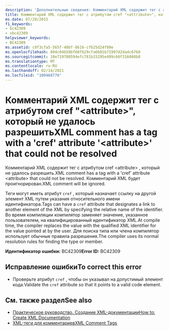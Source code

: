 ```yaml
---
description: 'Дополнительные сведения: Комментарий XML содержит тег с атрибутом cref " <attribute> ", который не удалось разрешить'
title: Комментарий XML содержит тег с атрибутом cref "<attribute>", который не удалось разрешить
ms.date: 07/20/2015
f1_keywords:
- bc42309
- vbc42309
helpviewer_keywords:
- BC42309
ms.assetid: c9f3cfa5-565f-48bf-8616-cfb25d24f89e
ms.openlocfilehash: 894c04b58bf68f629cfa6601b71997d2dadc6768
ms.sourcegitcommit: 10e719780594efc781b15295e499c66f316068b8
ms.translationtype: MT
ms.contentlocale: ru-RU
ms.lasthandoff: 02/14/2021
ms.locfileid: "100468776"
---
```

# <a name="xml-comment-has-a-tag-with-a-cref-attribute-attribute-that-could-not-be-resolved"></a><span data-ttu-id="1ad7b-103">Комментарий XML содержит тег с атрибутом cref "\<attribute>", который не удалось разрешить</span><span class="sxs-lookup"><span data-stu-id="1ad7b-103">XML comment has a tag with a 'cref' attribute '\<attribute>' that could not be resolved</span></span>

<span data-ttu-id="1ad7b-104">Комментарий XML содержит тег с атрибутом cref \<attribute> , который не удалось разрешить.</span><span class="sxs-lookup"><span data-stu-id="1ad7b-104">XML comment has a tag with a 'cref' attribute \<attribute> that could not be resolved.</span></span> <span data-ttu-id="1ad7b-105">Комментарий XML будет проигнорирован.</span><span class="sxs-lookup"><span data-stu-id="1ad7b-105">XML comment will be ignored.</span></span>  
  
 <span data-ttu-id="1ad7b-106">Теги могут иметь атрибут `cref` , который назначает ссылку на другой элемент XML путем указания относительного имени идентификатора.</span><span class="sxs-lookup"><span data-stu-id="1ad7b-106">Tags can have a `cref` attribute that designates a link to another element of the XML by specifying the relative name of the identifier.</span></span> <span data-ttu-id="1ad7b-107">Во время компиляции компилятор заменяет значение, указанное пользователем, на квалифицированный идентификатор XML.</span><span class="sxs-lookup"><span data-stu-id="1ad7b-107">At compile time, the compiler replaces the value with the qualified XML identifier for the value pointed at by the user.</span></span> <span data-ttu-id="1ad7b-108">Для поиска типа или члена компилятор использует обычные правила разрешения.</span><span class="sxs-lookup"><span data-stu-id="1ad7b-108">The compiler uses its normal resolution rules for finding the type or member.</span></span>  
  
 <span data-ttu-id="1ad7b-109">**Идентификатор ошибки:** BC42309</span><span class="sxs-lookup"><span data-stu-id="1ad7b-109">**Error ID:** BC42309</span></span>  
  
## <a name="to-correct-this-error"></a><span data-ttu-id="1ad7b-110">Исправление ошибки</span><span class="sxs-lookup"><span data-stu-id="1ad7b-110">To correct this error</span></span>  
  
- <span data-ttu-id="1ad7b-111">Проверьте атрибут `cref` , чтобы он указывал на допустимый элемент кода.</span><span class="sxs-lookup"><span data-stu-id="1ad7b-111">Validate the `cref` attribute so that it points to a valid code element.</span></span>  
  
## <a name="see-also"></a><span data-ttu-id="1ad7b-112">См. также раздел</span><span class="sxs-lookup"><span data-stu-id="1ad7b-112">See also</span></span>

- [<span data-ttu-id="1ad7b-113">Практическое руководство. Создание XML-документации</span><span class="sxs-lookup"><span data-stu-id="1ad7b-113">How to: Create XML Documentation</span></span>](../programming-guide/program-structure/how-to-create-xml-documentation.md)
- [<span data-ttu-id="1ad7b-114">XML-теги для комментариев</span><span class="sxs-lookup"><span data-stu-id="1ad7b-114">XML Comment Tags</span></span>](../language-reference/xmldoc/index.md)
